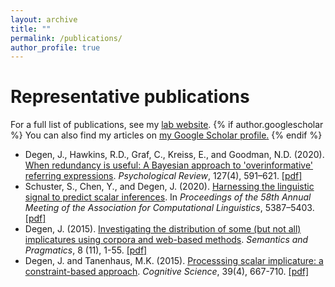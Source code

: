 ```yaml
---
layout: archive
title: ""
permalink: /publications/
author_profile: true
---
```


# Representative publications

For a full list of publications, see my [lab website](http://alpslab.stanford.edu//publications.html). 
{% if author.googlescholar %}
  You can also find my articles on <u><a href="{{author.googlescholar}}">my Google Scholar profile</a>.</u>
{% endif %}

- Degen, J., Hawkins, R.D., Graf, C., Kreiss, E., and Goodman, N.D. (2020). [When redundancy is useful: A Bayesian approach to 'overinformative' referring expressions](https://psycnet.apa.org/record/2020-22960-001). *Psychological Review*, 127(4), 591–621. [\[pdf\]](http://alpslab.stanford.edu//papers/2020_DegenEtAl.pdf)
- Schuster, S., Chen, Y., and Degen, J. (2020). [Harnessing the linguistic signal to predict scalar inferences](https://www.aclweb.org/anthology/2020.acl-main.479.pdf). In *Proceedings of the 58th Annual Meeting of the Association for Computational Linguistics*, 5387–5403. [\[pdf\]](http://alpslab.stanford.edu//papers/2020_SchusterChenDegen.pdf)
- Degen, J. (2015). [Investigating the distribution of some (but not all) implicatures using corpora and web-based methods](http://semprag.org/article/view/sp.8.11). *Semantics and Pragmatics*, 8 (11), 1-55. [\[pdf\]](http://alpslab.stanford.edu//papers/2015_Degen_SP.pdf)
- Degen, J. and Tanenhaus, M.K. (2015). [Processsing scalar implicature: a constraint-based approach](https://onlinelibrary.wiley.com/doi/full/10.1111/cogs.12171). *Cognitive Science*, 39(4), 667-710. [\[pdf\]](http://alpslab.stanford.edu//papers/2015_DegenTanenhaus.pdf)
